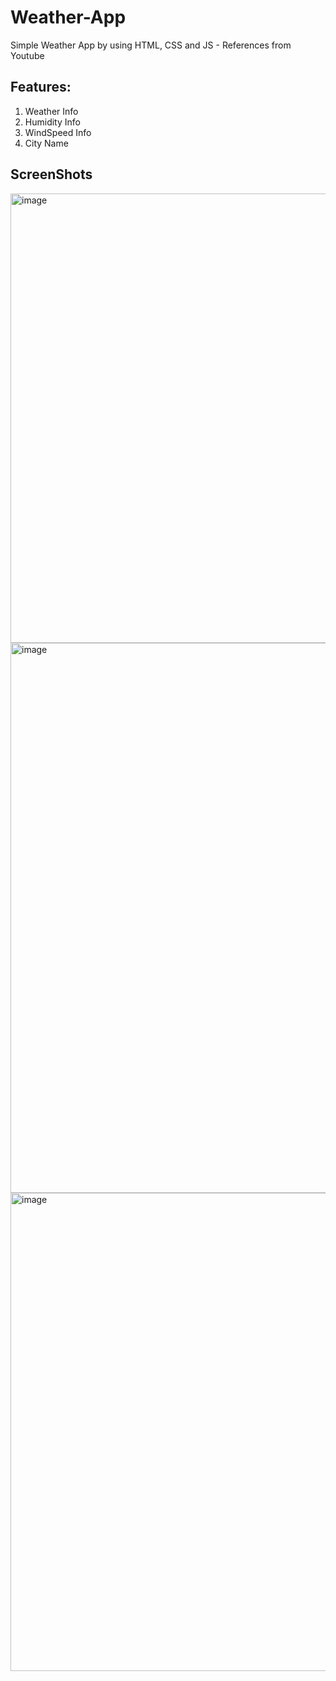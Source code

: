 # Weather-App
Simple Weather App by using HTML, CSS and JS - References from Youtube

## Features: 

  1. Weather Info
  2. Humidity Info
  3. WindSpeed Info
  4. City Name

## ScreenShots 

<img width="719" alt="image" src="https://user-images.githubusercontent.com/83904803/229129787-c2c3ef7d-381b-4b5f-92b9-53f9648f5f79.png">


<img width="880" alt="image" src="https://user-images.githubusercontent.com/83904803/229129890-f6f6a268-3c6e-4cfb-b86c-cbfcb286d07a.png">


<img width="765" alt="image" src="https://user-images.githubusercontent.com/83904803/229129971-975ddc87-c3e3-4a42-8375-87137f216e30.png">

